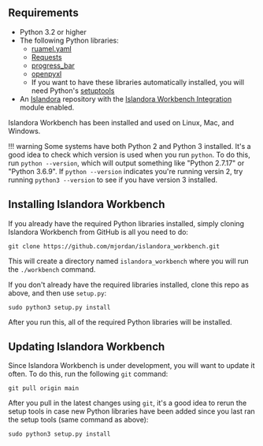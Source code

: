 ## Requirements

* Python 3.2 or higher
* The following Python libraries:
    * [ruamel.yaml](https://yaml.readthedocs.io/en/latest/index.html)
    * [Requests](https://2.python-requests.org/en/master/)
    * [progress_bar](https://pypi.org/project/progress_bar/)
    * [openpyxl](https://pypi.org/project/openpyxl/)
    * If you want to have these libraries automatically installed, you will need Python's [setuptools](https://pypi.org/project/setuptools/)
* An [Islandora](https://islandora.ca/) repository with the [Islandora Workbench Integration](https://github.com/mjordan/islandora_workbench_integration) module enabled.

Islandora Workbench has been installed and used on Linux, Mac, and Windows.

!!! warning
    Some systems have both Python 2 and Python 3 installed. It's a good idea to check which version is used when you run `python`. To do this, run `python --version`, which will output something like "Python 2.7.17" or "Python 3.6.9". If `python --version` indicates you're running versin 2, try running `python3 --version` to see if you have version 3 installed.

## Installing Islandora Workbench

If you already have the required Python libraries installed, simply cloning Islandora Workbench from GitHub is all you need to do:

`git clone https://github.com/mjordan/islandora_workbench.git`

This will create a directory named `islandora_workbench` where you will run the `./workbench` command.

If you don't already have the required libraries installed, clone this repo as above, and then use `setup.py`:

`sudo python3 setup.py install`

After you run this, all of the required Python libraries will be installed.

## Updating Islandora Workbench

Since Islandora Workbench is under development, you will want to update it often. To do this, run the following `git` command:

`git pull origin main`

After you pull in the latest changes using `git`, it's a good idea to rerun the setup tools in case new Python libraries have been added since you last ran the setup tools (same command as above):

`sudo python3 setup.py install`
